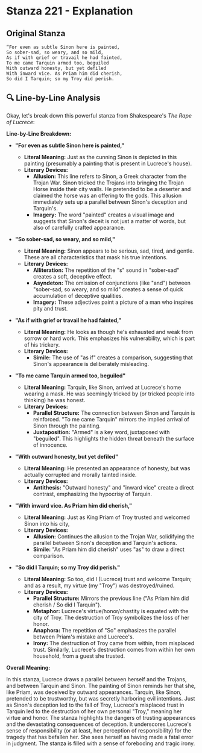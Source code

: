 # Stanza 221 - Explanation

## Original Stanza
```
“For even as subtle Sinon here is painted,
So sober-sad, so weary, and so mild,
As if with grief or travail he had fainted,
To me came Tarquin armed too, beguiled
With outward honesty, but yet defiled
With inward vice. As Priam him did cherish,
So did I Tarquin; so my Troy did perish.
```

## 🔍 Line-by-Line Analysis
Okay, let's break down this powerful stanza from Shakespeare's *The Rape of Lucrece*:

**Line-by-Line Breakdown:**

*   **"For even as subtle Sinon here is painted,"**
    *   **Literal Meaning:** Just as the cunning Sinon is depicted in this painting (presumably a painting that is present in Lucrece's house).
    *   **Literary Devices:**
        *   **Allusion:** This line refers to Sinon, a Greek character from the Trojan War. Sinon tricked the Trojans into bringing the Trojan Horse inside their city walls. He pretended to be a deserter and claimed the horse was an offering to the gods. This allusion immediately sets up a parallel between Sinon's deception and Tarquin's.
        *   **Imagery:** The word "painted" creates a visual image and suggests that Sinon's deceit is not just a matter of words, but also of carefully crafted appearance.

*   **"So sober-sad, so weary, and so mild,"**
    *   **Literal Meaning:** Sinon appears to be serious, sad, tired, and gentle. These are all characteristics that mask his true intentions.
    *   **Literary Devices:**
        *   **Alliteration:** The repetition of the "s" sound in "sober-sad" creates a soft, deceptive effect.
        *   **Asyndeton:** The omission of conjunctions (like "and") between "sober-sad, so weary, and so mild" creates a sense of quick accumulation of deceptive qualities.
        *   **Imagery:** These adjectives paint a picture of a man who inspires pity and trust.

*   **"As if with grief or travail he had fainted,"**
    *   **Literal Meaning:** He looks as though he's exhausted and weak from sorrow or hard work. This emphasizes his vulnerability, which is part of his trickery.
    *   **Literary Devices:**
        *   **Simile:** The use of "as if" creates a comparison, suggesting that Sinon's appearance is deliberately misleading.

*   **"To me came Tarquin armed too, beguiled"**
    *   **Literal Meaning:** Tarquin, like Sinon, arrived at Lucrece's home wearing a mask. He was seemingly tricked by (or tricked people into thinking) he was honest.
    *   **Literary Devices:**
        *   **Parallel Structure:** The connection between Sinon and Tarquin is reinforced. "To me came Tarquin" mirrors the implied arrival of Sinon through the painting.
        *   **Juxtaposition:** "Armed" is a key word, juxtaposed with "beguiled". This highlights the hidden threat beneath the surface of innocence.

*   **"With outward honesty, but yet defiled"**
    *   **Literal Meaning:** He presented an appearance of honesty, but was actually corrupted and morally tainted inside.
    *   **Literary Devices:**
        *   **Antithesis:** "Outward honesty" and "inward vice" create a direct contrast, emphasizing the hypocrisy of Tarquin.

*   **"With inward vice. As Priam him did cherish,"**
    *   **Literal Meaning:** Just as King Priam of Troy trusted and welcomed Sinon into his city,
    *   **Literary Devices:**
        *   **Allusion:** Continues the allusion to the Trojan War, solidifying the parallel between Sinon's deception and Tarquin's actions.
        *   **Simile:** "As Priam him did cherish" uses "as" to draw a direct comparison.

*   **"So did I Tarquin; so my Troy did perish."**
    *   **Literal Meaning:** So too, did I (Lucrece) trust and welcome Tarquin; and as a result, my virtue (my "Troy") was destroyed/ruined.
    *   **Literary Devices:**
        *   **Parallel Structure:** Mirrors the previous line ("As Priam him did cherish / So did I Tarquin").
        *   **Metaphor:** Lucrece's virtue/honor/chastity is equated with the city of Troy. The destruction of Troy symbolizes the loss of her honor.
        *   **Anaphora:** The repetition of "So" emphasizes the parallel between Priam's mistake and Lucrece's.
        *   **Irony:** The destruction of Troy came from within, from misplaced trust. Similarly, Lucrece's destruction comes from within her own household, from a guest she trusted.

**Overall Meaning:**

In this stanza, Lucrece draws a parallel between herself and the Trojans, and between Tarquin and Sinon. The painting of Sinon reminds her that she, like Priam, was deceived by outward appearances. Tarquin, like Sinon, pretended to be trustworthy, but was secretly harboring evil intentions.  Just as Sinon's deception led to the fall of Troy, Lucrece's misplaced trust in Tarquin led to the destruction of her own personal "Troy," meaning her virtue and honor. The stanza highlights the dangers of trusting appearances and the devastating consequences of deception. It underscores Lucrece's sense of responsibility (or at least, her perception of responsibility) for the tragedy that has befallen her. She sees herself as having made a fatal error in judgment. The stanza is filled with a sense of foreboding and tragic irony.
